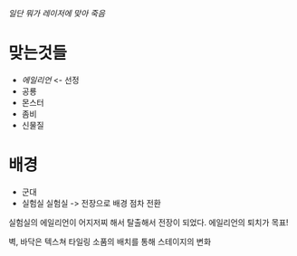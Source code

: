 *일단 뭐가 레이저에 맞아 죽음*

# 맞는것들
- *에일리언* <- 선정
- 공룡
- 몬스터
- 좀비
- 신물질

# 배경
- 군대
- 실험실
실험실 -> 전장으로 배경 점차 전환

실험실의 에일리언이 어지저찌 해서 탈출해서 전장이 되었다. 에일리언의 퇴치가 목표!

벽, 바닥은 텍스쳐 타일링
소품의 배치를 통해 스테이지의 변화 